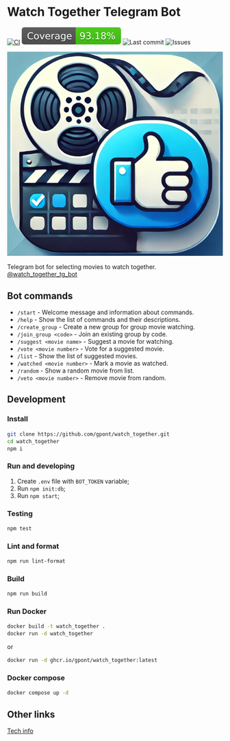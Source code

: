 # Watch Together Telegram Bot

[![CI](https://github.com/gpont/watch_together/actions/workflows/ci.yml/badge.svg)](https://github.com/gpont/watch_together/actions/workflows/ci.yml) ![Coverage](./coverage/badge-lines.svg) ![Last commit](https://img.shields.io/github/last-commit/gpont/watch_together) ![Issues](https://img.shields.io/github/issues/gpont/watch_together)

![preview-image](./docs/preview-image.png)

Telegram bot for selecting movies to watch together.
[@watch_together_tg_bot](https://t.me/watch_together_tg_bot)

## Bot commands

- `/start` - Welcome message and information about commands.
- `/help` - Show the list of commands and their descriptions.
- `/create_group` - Create a new group for group movie watching.
- `/join_group <code>` - Join an existing group by code.
- `/suggest <movie name>` - Suggest a movie for watching.
- `/vote <movie number>` - Vote for a suggested movie.
- `/list` - Show the list of suggested movies.
- `/watched <movie number>` - Mark a movie as watched.
- `/random` - Show a random movie from list.
- `/veto <movie number>` - Remove movie from random.

## Development

### Install

```bash
git clone https://github.com/gpont/watch_together.git
cd watch_together
npm i
```

### Run and developing

1. Create `.env` file with `BOT_TOKEN` variable;
2. Run `npm init:db`;
3. Run `npm start`;

### Testing

```bash
npm test
```

### Lint and format

```bash
npm run lint-format
```

### Build

```bash
npm run build
```

### Run Docker

```bash
docker build -t watch_together .
docker run -d watch_together
```

or

```bash
docker run -d ghcr.io/gpont/watch_together:latest
```

### Docker compose

```bash
docker compose up -d
```

## Other links

[Tech info](./docs/tech_info.md)
